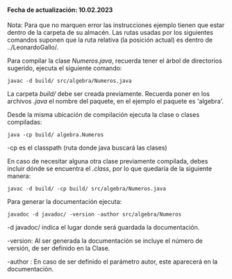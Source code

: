 #### Fecha de actualización: 10.02.2023

Nota: Para que no marquen error las instrucciones ejemplo tienen que estar dentro de la carpeta de su almacén. Las rutas usadas por los siguientes comandos suponen que la ruta relativa (la posición actual) es dentro de ../LeonardoGallo/.

Para compilar la clase _Numeros.java_, recuerda tener el árbol de directorios sugerido, ejecuta el siguiente comando:

```
javac -d build/ src/algebra/Numeros.java
```

La carpeta _build/_ debe ser creada previamente. Recuerda poner en los archivos _.java_ el nombre del paquete, en el ejemplo el paquete es 'algebra'.

Desde la misma ubicación de compilación ejecuta la clase o clases compiladas:

```
java -cp build/ algebra.Numeros
```

-cp es el classpath (ruta donde java buscará las clases)

En caso de necesitar alguna otra clase previamente compilada, debes incluir dónde se encuentra el _.class_, por lo que quedaría de la siguiente manera:

```
javac -d build/ -cp build/ src/algebra/Numeros.java
```

Para generar la documentación ejecuta:

```
javadoc -d javadoc/ -version -author src/algebra/Numeros
```

-d javadoc/ indica el lugar donde será guardada la documentación.

-version: Al ser generada la documentación se incluye el número de versión, de ser definido en la Clase.

-author : En caso de ser definido el parámetro autor, este aparecerá en la documentación.
